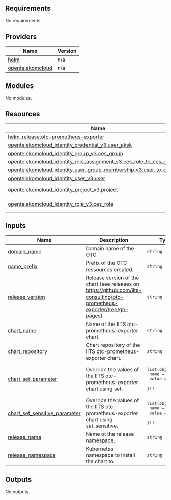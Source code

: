 <!-- BEGIN_TF_DOCS -->
## Requirements

No requirements.

## Providers

| Name | Version |
|------|---------|
| <a name="provider_helm"></a> [helm](#provider\_helm) | n/a |
| <a name="provider_opentelekomcloud"></a> [opentelekomcloud](#provider\_opentelekomcloud) | n/a |

## Modules

No modules.

## Resources

| Name | Type |
|------|------|
| [helm_release.otc-prometheus-exporter](https://registry.terraform.io/providers/hashicorp/helm/latest/docs/resources/release) | resource |
| [opentelekomcloud_identity_credential_v3.user_aksk](https://registry.terraform.io/providers/opentelekomcloud/opentelekomcloud/latest/docs/resources/identity_credential_v3) | resource |
| [opentelekomcloud_identity_group_v3.ces_group](https://registry.terraform.io/providers/opentelekomcloud/opentelekomcloud/latest/docs/resources/identity_group_v3) | resource |
| [opentelekomcloud_identity_role_assignment_v3.ces_role_to_ces_group](https://registry.terraform.io/providers/opentelekomcloud/opentelekomcloud/latest/docs/resources/identity_role_assignment_v3) | resource |
| [opentelekomcloud_identity_user_group_membership_v3.user_to_ces_group](https://registry.terraform.io/providers/opentelekomcloud/opentelekomcloud/latest/docs/resources/identity_user_group_membership_v3) | resource |
| [opentelekomcloud_identity_user_v3.user](https://registry.terraform.io/providers/opentelekomcloud/opentelekomcloud/latest/docs/resources/identity_user_v3) | resource |
| [opentelekomcloud_identity_project_v3.project](https://registry.terraform.io/providers/opentelekomcloud/opentelekomcloud/latest/docs/data-sources/identity_project_v3) | data source |
| [opentelekomcloud_identity_role_v3.ces_role](https://registry.terraform.io/providers/opentelekomcloud/opentelekomcloud/latest/docs/data-sources/identity_role_v3) | data source |

## Inputs

| Name | Description | Type | Default | Required |
|------|-------------|------|---------|:--------:|
| <a name="input_domain_name"></a> [domain\_name](#input\_domain\_name) | Domain name of the OTC | `string` | n/a | yes |
| <a name="input_name_prefix"></a> [name\_prefix](#input\_name\_prefix) | Prefix of the OTC ressources created. | `string` | n/a | yes |
| <a name="input_release_version"></a> [release\_version](#input\_release\_version) | Release version of the chart (see releases on https://github.com/iits-consulting/otc-prometheus-exporter/tree/gh-pages) | `string` | n/a | yes |
| <a name="input_chart_name"></a> [chart\_name](#input\_chart\_name) | Name of the IITS otc-prometheus-exporter chart. | `string` | `"otc-prometheus-exporter"` | no |
| <a name="input_chart_repository"></a> [chart\_repository](#input\_chart\_repository) | Chart repository of the IITS otc-prometheus-exporter chart. | `string` | `"https://iits-consulting.github.io/otc-prometheus-exporter/"` | no |
| <a name="input_chart_set_parameter"></a> [chart\_set\_parameter](#input\_chart\_set\_parameter) | Override the values of the IITS otc-prometheus-exporter chart using set. | <pre>list(object({<br>    name  = string<br>    value = string<br>  }))</pre> | `[]` | no |
| <a name="input_chart_set_sensitive_parameter"></a> [chart\_set\_sensitive\_parameter](#input\_chart\_set\_sensitive\_parameter) | Override the values of the IITS otc-prometheus-exporter chart using set\_sensitive. | <pre>list(object({<br>    name  = string<br>    value = string<br>  }))</pre> | `[]` | no |
| <a name="input_release_name"></a> [release\_name](#input\_release\_name) | Name ot the release namespace. | `string` | `"otc-prometheus-exporter"` | no |
| <a name="input_release_namespace"></a> [release\_namespace](#input\_release\_namespace) | Kubernetes namespace to install the chart to. | `string` | `"monitoring"` | no |

## Outputs

No outputs.
<!-- END_TF_DOCS -->